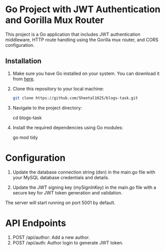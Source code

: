 # Go Project with JWT Authentication and Gorilla Mux Router

This project is a Go application that includes JWT authentication middleware, HTTP route handling using the Gorilla mux router, and CORS configuration.

## Installation

1. Make sure you have Go installed on your system. You can download it from [here](https://golang.org/dl/).

2. Clone this repository to your local machine:

   ```bash
   git clone https://github.com/Sheetal1625/blogs-task.git

   ```

3. Navigate to the project directory:

   cd blogs-task

4. Install the required dependencies using Go modules:

   go mod tidy

# Configuration

1. Update the database connection string (dsn) in the main.go file with your MySQL database credentials and details.

2. Update the JWT signing key (mySignInKey) in the main.go file with a secure key for JWT token generation and validation.

The server will start running on port 5001 by default.

# API Endpoints

1. POST /api/author: Add a new author.
2. POST /api/auth: Author login to generate JWT token.
